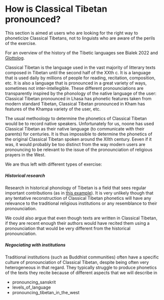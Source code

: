 # How is Classical Tibetan pronounced?

This section is aimed at users who are looking for the right way to phoneticize Classical Tibetans, not to linguists who are aware of the perils of the exercise.

For an overview of the history of the Tibetic languages see Bialek 2022 and [Glottolog](https://glottolog.org/resource/languoid/id/clas1254).

Classical Tibetan is the language used in the vast majority of litterary texts composed in Tibetan until the second half of the XXth c. It is a language that is used daily by millions of people for reading, recitation, composition, etc. It is also a language that is pronounced in a great variety of ways, sometimes not inter-intellegible. These different pronounciations are transparently inspired by the phonology of the native language of the user: Classical Tibetan pronounced in Lhasa has phonetic features taken from modern standard Tibetan, Classical Tibetan pronounced in Kham has features of the Khampa variety of the user, etc.

The usual methoology to determine the phonetics of Classical Tibetan would be to record native speakers. Unfortunately for us, noone has used Classical Tibetan as their native language (to communicate with their parents) for centuries. It is thus impossible to determine the phonetics of the original Classical Tibetan spoken around the XIIth century. Eeven if it was, it would probably be too distinct from the way modern users are pronouncing to be relevant to the issue of the pronounciation of religious prayers in the West.

We are thus left with different types of exercise:

##### Historical research

Research in historical phonology of Tibetan is a field that sees regular important contributions (as in [this example](https://escholarship.org/uc/item/4qd7k36j)). It is very unlikely though that any tentative reconstruction of Classical Tibetan phonetics will have any relevance to the traditional religious institutions or any resemblance to their pronounciation.

We could also argue that even though texts are written in Classical Tibetan, if they are recent enough their authors would have recited them using a pronounciation that would be very different from the historical pronounciation.

##### Negociating with institutions

Traditional institutions (such as Buddhist communities) often have a specific culture of pronounciation of Classical Tibetan, despite being often very heterogeneous in that regard. They typically struggle to produce phonetics of the texts they recite because of different aspects that we will describe in
- pronouncing_sanskrit
- levels_of_language
- pronouncing_tibetan_in_the_west
 
